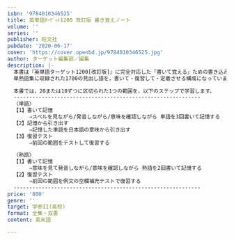 ```yaml
---
isbn: '9784010346525'
title: 英単語ﾀｰｹﾞｯﾄ1200 改訂版 書き覚えノート
volume: ''
series: ''
publisher: 旺文社
pubdate: '2020-06-17'
cover: 'https://cover.openbd.jp/9784010346525.jpg'
author: ターゲット編集部／編集
description: |-
  本書は『英単語ターゲット1200[改訂版]』に完全対応した「書いて覚える」ための書き込み式ノートです。
  単熟語集に収録された1700の見出し語を，書いて・復習して・定着させる構成になっています。

  本書では，20または10ずつに区切られた1つの範囲を，以下のステップで学習します。
  ------------------------------------------------------------
  〈単語〉
  【1】書いて記憶
  　　　⇒スペルを見ながら/発音しながら/意味を確認しながら 単語を3回書いて記憶する
  【2】記憶から引き出す
  　　　⇒記憶した単語を日本語の意味から引き出す
  【3】復習テスト
  　　　⇒前回の範囲をテストして復習する

  〈熟語〉
  【1】書いて記憶
  　　　⇒意味を見て発音しながら/意味を確認しながら 熟語を2回書いて記憶する
  【2】復習テスト
  　　　⇒前回の範囲を例文の空欄補充テストで復習する
  ------------------------------------------------------------
price: '800'
genre: ''
target: 学参II(高校)
format: 全集・双書
content: 英米語

---
```

